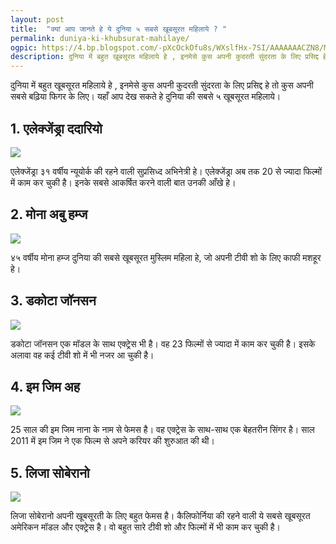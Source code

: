 ```yaml
---
layout: post
title:  "क्यां आप जानते हे ये दुनिया ५ सबसे खूबसूरत महिलाये ? "
permalink: duniya-ki-khubsurat-mahilaye/
ogpic: https://4.bp.blogspot.com/-pXcOckOfu8s/WXslfHx-7SI/AAAAAAACZN8/MdGXsFiJsFoJFh3dQrfme-GxDsaEtVoKACLcBGAs/s1600/uiu.jpg 
description: दुनिया में बहुत खूबसूरत महिलाये हे , इनमेसे कुस अपनी कुदरती सुंदरता के लिए प्रसिद्द हे तो कुस अपनी सबसे बढ़िया फिगर के लिए।  यहाँ आप देख सकते हे दुनिया की सबसे ५ खूबसूरत महिलाये। 
---
```


दुनिया में बहुत खूबसूरत महिलाये हे , इनमेसे कुस अपनी कुदरती सुंदरता के लिए प्रसिद्द हे तो कुस अपनी सबसे बढ़िया फिगर के लिए।  यहाँ आप देख सकते हे दुनिया की सबसे ५ खूबसूरत महिलाये। 

## 1. एलेक्जेंड्रा ददारियो ##

<img src="https://4.bp.blogspot.com/-pXcOckOfu8s/WXslfHx-7SI/AAAAAAACZN8/MdGXsFiJsFoJFh3dQrfme-GxDsaEtVoKACLcBGAs/s1600/uiu.jpg "/>

एलेक्जेंड्रा ३१ वर्षीय न्यूयोर्क की रहने वाली सुप्रसिध्द अभिनेत्री हे।  एलेक्जेंड्रा अब तक 20 से ज्यादा फिल्मों में काम कर चुकी है। इनके सबसे आकर्षित करने वाली बात उनकी आँखे हे। 

## 2. मोना अबु हम्ज ##

<img src="https://4.bp.blogspot.com/-0PII6KMz94A/WXslfZ6EEzI/AAAAAAACZOA/UqSp_b8-jkAqg6Da2aTJFNScMMRHOihXQCLcBGAs/s1600/yyy%255D%255B.jpg"/>

४५ वर्षीय मोना हम्ज दुनिया की सबसे खूबसूरत मुस्लिम महिला हे, जो अपनी टीवी शो के लिए काफी मशहूर हे।  

## 3. डकोटा जॉनसन ##

<img src="https://4.bp.blogspot.com/-nOvpmR3GVxs/WXsleQORqRI/AAAAAAACZN4/Kg32TOT62-45cRR4bus5ml_QvgAUclHsACLcBGAs/s1600/7i7i7.jpg"/>

डकोटा जॉनसन एक मॉडल के साथ एक्ट्रेस भी  है। वह 23 फिल्मों से ज्यादा में काम कर चुकी है। इसके अलावा वह कई टीवी शो में भी नजर आ चुकी है।

## 4. इम जिम अह ##

<img src="https://1.bp.blogspot.com/-XPLa-zqfS48/WXsleiVqXkI/AAAAAAACZN0/aUoQ1NljkWkrGl7kmN7yDgwEq9bsmBSkACLcBGAs/s1600/jyyj.jpg"/>

25 साल की इम जिम नाना के नाम से फेमस है। वह एक्ट्रेस के साथ-साथ एक बेहतरीन सिंगर है। साल 2011 में इम जिम ने एक फिल्म से अपने करियर की शुरुआत की थी।

## 5. लिजा सोबेरानो ##

<img src="https://2.bp.blogspot.com/-TgU7Vpfe3xA/WXsleYChF0I/AAAAAAACZNw/QrlWJBUMkoIPwV_65cZl2Va12ZxEaji4ACLcBGAs/s1600/kyutu.jpg "/>

लिजा सोबेरानो अपनी खूबसूरती के लिए बहुत फेमस है। कैलिफोर्निया की रहने वाली ये सबसे खूबसूरत  अमेरिकन मॉडल और एक्ट्रेस है। वो बहुत सारे टीवी शो और फिल्मों में भी काम कर चुकी है।
